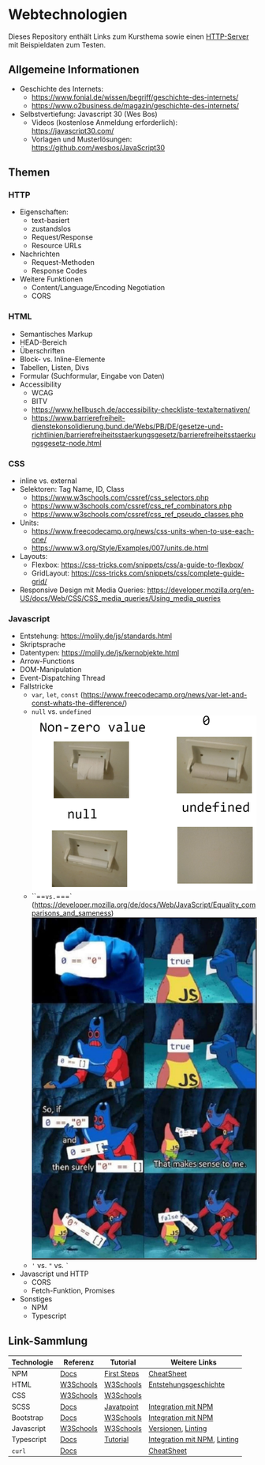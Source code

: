 # Webtechnologien

Dieses Repository enthält Links zum Kursthema sowie einen [HTTP-Server](http-server) mit Beispieldaten zum Testen.

## Allgemeine Informationen

- Geschichte des Internets:
  - https://www.fonial.de/wissen/begriff/geschichte-des-internets/
  - https://www.o2business.de/magazin/geschichte-des-internets/
- Selbstvertiefung: Javascript 30 (Wes Bos)
  - Videos (kostenlose Anmeldung erforderlich): https://javascript30.com/ 
  - Vorlagen und Musterlösungen: https://github.com/wesbos/JavaScript30

## Themen

### HTTP

- Eigenschaften:
  - text-basiert
  - zustandslos
  - Request/Response
  - Resource URLs
- Nachrichten
  - Request-Methoden
  - Response Codes
- Weitere Funktionen
  - Content/Language/Encoding Negotiation
  - CORS

### HTML
- Semantisches Markup
- HEAD-Bereich
- Überschriften
- Block- vs. Inline-Elemente
- Tabellen, Listen, Divs
- Formular (Suchformular, Eingabe von Daten)
- Accessibility
  - WCAG
  - BITV
  - https://www.hellbusch.de/accessibility-checkliste-textalternativen/
  - https://www.barrierefreiheit-dienstekonsolidierung.bund.de/Webs/PB/DE/gesetze-und-richtlinien/barrierefreiheitsstaerkungsgesetz/barrierefreiheitsstaerkungsgesetz-node.html

### CSS
- inline vs. external
- Selektoren: Tag Name, ID, Class
  - https://www.w3schools.com/cssref/css_selectors.php
  - https://www.w3schools.com/cssref/css_ref_combinators.php
  - https://www.w3schools.com/cssref/css_ref_pseudo_classes.php
- Units: 
  - https://www.freecodecamp.org/news/css-units-when-to-use-each-one/
  - https://www.w3.org/Style/Examples/007/units.de.html
- Layouts:
  - Flexbox: https://css-tricks.com/snippets/css/a-guide-to-flexbox/
  - GridLayout: https://css-tricks.com/snippets/css/complete-guide-grid/
- Responsive Design mit Media Queries: https://developer.mozilla.org/en-US/docs/Web/CSS/CSS_media_queries/Using_media_queries

### Javascript

- Entstehung: https://molily.de/js/standards.html
- Skriptsprache
- Datentypen: https://molily.de/js/kernobjekte.html
- Arrow-Functions
- DOM-Manipulation
- Event-Dispatching Thread
- Fallstricke
  - `var`, `let`, `const` (https://www.freecodecamp.org/news/var-let-and-const-whats-the-difference/)
  - `null` vs. `undefined` ![img.png](images/js_null_undefined.png)
  - ``==` vs. `===` (https://developer.mozilla.org/de/docs/Web/JavaScript/Equality_comparisons_and_sameness) ![Equality](images/js_equality.png)
  - `'` vs. `"` vs. `` ` ``
- Javascript und HTTP
  - CORS
  - Fetch-Funktion, Promises
- Sonstiges
  - NPM
  - Typescript

## Link-Sammlung

| Technologie | Referenz                                                 | Tutorial                                                              | Weitere Links                                                                                             |
|-------------|----------------------------------------------------------|-----------------------------------------------------------------------|-----------------------------------------------------------------------------------------------------------| 
| NPM         | [Docs](https://docs.npmjs.com/)                          | [First Steps](https://github.com/ueberfuhr-tutorials/npm-first-steps) | [CheatSheet](https://devhints.io/npm)                                                                     |
| HTML        | [W3Schools](https://www.w3schools.com/tags/default.asp)  | [W3Schools](https://www.w3schools.com/Html/)                          | [Entstehungsgeschichte](https://wiki.selfhtml.org/wiki/HTML/Tutorials/Entstehung_und_Entwicklung)         |
| CSS         | [W3Schools](https://www.w3schools.com/cssref/index.php)  | [W3Schools](https://www.w3schools.com/css/default.asp)                |                                                                                                           |
| SCSS        | [Docs](https://sass-lang.com/documentation/syntax/#scss) | [Javatpoint](https://www.javatpoint.com/sass-tutorial)                | [Integration mit NPM](https://www.npmjs.com/package/scss)                                                 |
| Bootstrap   | [Docs](https://getbootstrap.com/docs/)                   | [W3Schools](https://www.w3schools.com/bootstrap5/)                    | [Integration mit NPM](https://getbootstrap.com/docs/5.3/getting-started/download/#npm)                    |
| Javascript  | [W3Schools](https://www.w3schools.com/jsref/default.asp) | [W3Schools](https://www.w3schools.com/js/default.asp)                 | [Versionen](https://www.w3schools.com/js/js_versions.asp), [Linting](https://eslint.org/)                 |
| Typescript  | [Docs](https://www.typescriptlang.org/docs/)             | [Tutorial](https://www.typescripttutorial.net/)                       | [Integration mit NPM](https://www.typescriptlang.org/download/), [Linting](https://typescript-eslint.io/) |
| `curl`      | [Docs](https://curl.se/docs/)                            |                                                                       | [CheatSheet](https://devhints.io/curl)                                                                    |
